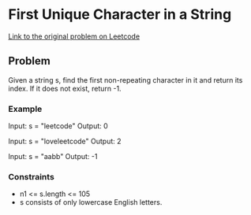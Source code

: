# First Unique Character in a String

[Link to the original problem on Leetcode](https://leetcode.com/problems/first-unique-character-in-a-string/)

## Problem

Given a string s, find the first non-repeating character in it and return its index. If it does not exist, return -1.

### Example

Input: s = "leetcode"
Output: 0

Input: s = "loveleetcode"
Output: 2

Input: s = "aabb"
Output: -1

### Constraints

- n1 <= s.length <= 105
- s consists of only lowercase English letters.
